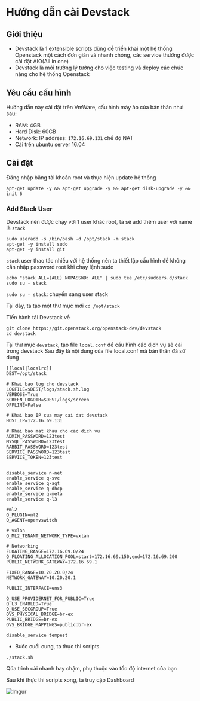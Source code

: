 # Hướng dẫn cài Devstack


## Giới thiệu

- Devstack là 1 extensible scripts dùng để triển khai một hệ thống Openstack một cách đơn giản và nhanh chóng, các service thường được cài đặt AIO(All in one) 
- Devstack là môi trường lý tưởng cho việc testing và deploy các chức năng cho hệ thống Openstack

## Yêu cầu cấu hình

Hướng dẫn này cài đặt trên VmWare, cấu hình máy ảo của bản thân như sau:

- RAM: 4GB
- Hard Disk: 60GB
- Network: IP address: `172.16.69.131` chế độ NAT
- Cài trên ubuntu server 16.04


## Cài đặt

Đăng nhập bằng tài khoản root và thực hiện update hệ thống

```
apt-get update -y && apt-get upgrade -y && apt-get disk-upgrade -y && init 6
```

### Add Stack User

Devstack nên được chạy với 1 user khác root, ta sẽ add thêm user với name là `stack`

```
sudo useradd -s /bin/bash -d /opt/stack -m stack
apt-get -y install sudo
apt-get -y install git
```

 `stack` user thao tác nhiều với hệ thống nên ta thiết lập cấu hình để không cần nhập password root khi chạy lệnh sudo

```
echo "stack ALL=(ALL) NOPASSWD: ALL" | sudo tee /etc/sudoers.d/stack
sudo su - stack
```

`sudo su - stack`: chuyển sang user stack

Tại đây, ta tạo một thư mục mới `cd /opt/stack`

Tiến hành tải Devstack về

```
git clone https://git.openstack.org/openstack-dev/devstack
cd devstack
```

Tại thư mục `devstack`, tạo file `local.conf` để cấu hình các dịch vụ sẽ cài trong devstack
Sau đây là nội dung của file local.conf mà bản thân đã sử dụng

```
[[local|localrc]]
DEST=/opt/stack

# Khai bao log cho devstack
LOGFILE=$DEST/logs/stack.sh.log
VERBOSE=True
SCREEN_LOGDIR=$DEST/logs/screen
OFFLINE=False

# Khai bao IP cua may cai dat devstack
HOST_IP=172.16.69.131

# Khai bao mat khau cho cac dich vu
ADMIN_PASSWORD=123test
MYSQL_PASSWORD=123test
RABBIT_PASSWORD=123test
SERVICE_PASSWORD=123test
SERVICE_TOKEN=123test


disable_service n-net
enable_service q-svc
enable_service q-agt
enable_service q-dhcp
enable_service q-meta
enable_service q-l3

#ml2
Q_PLUGIN=ml2
Q_AGENT=openvswitch

# vxlan
Q_ML2_TENANT_NETWORK_TYPE=vxlan

# Networking
FLOATING_RANGE=172.16.69.0/24
Q_FLOATING_ALLOCATION_POOL=start=172.16.69.150,end=172.16.69.200
PUBLIC_NETWORK_GATEWAY=172.16.69.1

FIXED_RANGE=10.20.20.0/24
NETWORK_GATEWAY=10.20.20.1

PUBLIC_INTERFACE=ens3

Q_USE_PROVIDERNET_FOR_PUBLIC=True
Q_L3_ENABLED=True
Q_USE_SECGROUP=True
OVS_PHYSICAL_BRIDGE=br-ex
PUBLIC_BRIDGE=br-ex
OVS_BRIDGE_MAPPINGS=public:br-ex

disable_service tempest
```

- Bước cuối cung, ta thực thi scripts

```
./stack.sh
```

Qúa trình cài nhanh hay chậm, phụ thuộc vào tốc độ internet của bạn


Sau khi thực thi scripts xong, ta truy cập Dashboard

![Imgur](https://i.imgur.com/n0xSWqB.png)

